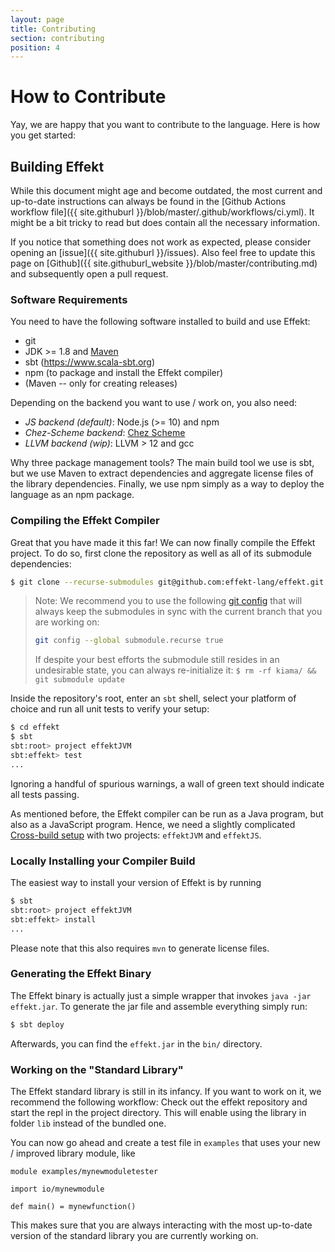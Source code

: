 ```yaml
---
layout: page
title: Contributing
section: contributing
position: 4
---
```


# How to Contribute
Yay, we are happy that you want to contribute to the language. Here is how
you get started:

## Building Effekt
While this document might age and become outdated, the most current and up-to-date
instructions can always be found in the [Github Actions workflow file]({{ site.githuburl }}/blob/master/.github/workflows/ci.yml).
It might be a bit tricky to read but does contain all the necessary information.

If you notice that something does not work as expected, please consider
opening an [issue]({{ site.githuburl }}/issues). Also feel free to update this
page on [Github]({{ site.githuburl_website }}/blob/master/contributing.md)
and subsequently open a pull request.

### Software Requirements
You need to have the following software installed to build and use Effekt:

- git
- JDK >= 1.8 and [Maven](https://maven.apache.org/)
- sbt (<https://www.scala-sbt.org>)
- npm (to package and install the Effekt compiler)
- (Maven -- only for creating releases)

Depending on the backend you want to use / work on, you also need:
- *JS backend (default)*: Node.js (>= 10) and npm
- *Chez-Scheme backend*: [Chez Scheme](https://github.com/cisco/ChezScheme)
- *LLVM backend (wip)*: LLVM > 12 and gcc

Why three package management tools? The main build tool we use is sbt,
but we use Maven to extract dependencies and aggregate license files of the
library dependencies. Finally, we use npm simply as a way to deploy the
language as an npm package.

### Compiling the Effekt Compiler
Great that you have made it this far! We can now finally compile the Effekt
project. To do so, first clone the repository as well as all of its submodule
dependencies:
```bash
$ git clone --recurse-submodules git@github.com:effekt-lang/effekt.git
```
> Note: We recommend you to use the following
> [git config](https://git-scm.com/docs/git-config#Documentation/git-config.txt-submodulerecurse)
> that will always keep the submodules in sync with the current branch that you
> are working on:
> ```bash
> git config --global submodule.recurse true
> ```
> If despite your best efforts the submodule still resides in an undesirable
> state, you can always re-initialize it: `$ rm -rf kiama/ && git submodule update`

Inside the repository's root, enter an `sbt` shell, select your platform of
choice and run all unit tests to verify your setup:
```bash
$ cd effekt
$ sbt
sbt:root> project effektJVM
sbt:effekt> test
...
```
Ignoring a handful of spurious warnings, a wall of green text should indicate
all tests passing.

As mentioned before, the Effekt compiler can be run as a Java program, but
also as a JavaScript program. Hence, we need a slightly complicated
[Cross-build setup](https://www.scala-js.org/doc/project/cross-build.html)
with two projects: `effektJVM` and `effektJS`.

### Locally Installing your Compiler Build
The easiest way to install your version of Effekt is by running
```bash
$ sbt
sbt:root> project effektJVM
sbt:effekt> install
...
```
Please note that this also requires `mvn` to generate license files.

### Generating the Effekt Binary
The Effekt binary is actually just a simple wrapper that invokes `java -jar effekt.jar`.
To generate the jar file and assemble everything simply run:
```bash
$ sbt deploy
```
Afterwards, you can find the `effekt.jar` in the `bin/` directory.

### Working on the "Standard Library"
The Effekt standard library is still in its infancy. If you want to work on
it, we recommend the following workflow: Check out the effekt repository
and start the repl in the project directory. This will enable using the
library in folder `lib` instead of the bundled one.

You can now go ahead and create a test file in `examples` that uses
your new / improved library module, like
```effekt:sketch
module examples/mynewmoduletester

import io/mynewmodule

def main() = mynewfunction()
```

This makes sure that you are always interacting with the most up-to-date version
of the standard library you are currently working on.
